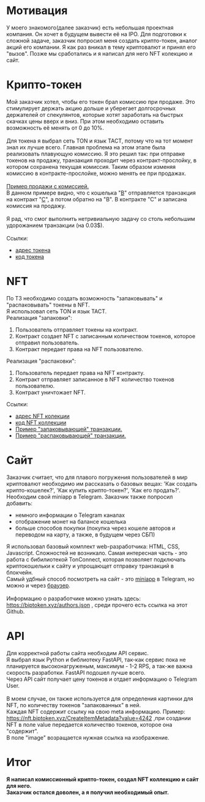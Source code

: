 
# Мотивация
У моего знакомого(далее заказчик) есть небольшая проектная компания. Он хочет в будущем вывести её на IPO. Для подготовки к сложной задаче, заказчик попросил меня создать крипто-токен, аналог акций его компании. Я как раз вникал в тему криптовалют и принял его "вызов". Позже мы сработались и я написал для него NFT колекцию и сайт.

# Крипто-токен
Мой заказчик хотел, чтобы его токен брал комиссию при продаже. Это стимулирует держать акцию дольше и уберегает долгосрочных держателей от спекулянтов, которые хотят заработать на быстрых скачках цены вверх и вниз. При этом необходимо оставить возможность её менять от 0 до 10%.<br><br>
Для токена я выбрал сеть TON и язык TACT, потому что на тот момент знал их лучше всего. Главная проблема на этом этапе была реализовать плавующую комиссию. Я это решил так: при отправке токенов на продажу, транзакция проходит через контракт-прослойку, в котором сохранена текущая комиссия. Таким образом изменяя комиссию в контракте-прослойке, можно менять ее при продажах.<br><br>
[Пример продажи с комиссией.](https://tonviewer.com/transaction/e605cce0988d0fde74b4a9f9f8c084d94688af93daac1c8c8e4cf9709c5382ba)<br>
В данном примере видно, что с кошелька "[B](https://tonviewer.com/EQAVJ-ULEh5jzeSkFs3gw0xXkCers2wacGau840AW_WuPfQf)" отправляется транзакция на контракт "[C](https://tonviewer.com/EQAKwGt6wEK6zvoBRVp0UDygtcCZe_nrI_VAG9ktBeqhsF3b)", а потом обратно на "B". В контракте "С" и записана комиссия на продажу.<br><br>
Я рад, что смог выполнить нетривиальную задачу со столь небольшим удорожанием транзакции (на 0.03$).<br><br>
Ссылки:
+ [адрес токена](https://tonviewer.com/EQB4bnS7oHHVfHUAS7Qb-Xjqc-ALA_Pz-_K3PqBCb5fW6XIP)
+ [код токена](https://tonviewer.com/EQB4bnS7oHHVfHUAS7Qb-Xjqc-ALA_Pz-_K3PqBCb5fW6XIP?section=code)
  <br>
# NFT
По ТЗ необходимо создать возможность "запаковывать" и "распаковывать" токены в NFT.<br>
Я использовал сеть TON и язык TACT.<br>
Реализация "запаковки":
1. Пользователь отправляет токены на контракт.
2. Контракт создает NFT с записанным количеством токенов, которое отправил пользователь.
3. Контракт передает права на NFT пользователю.

Реализация "распаковки":
1. Пользователь передает права на NFT контракту.
2. Контракт отправляет записанное в NFT количество токенов пользователю.
3. Контракт уничтожает NFT.

Сcылки:<br>
+ [адрес NFT колекции](https://tonviewer.com/EQDhO_YVxvb3p68hqte0kNG5jdO44WQFgWdCe8GvgVkrws4Z)
+ [код NFT коллекции](https://tonviewer.com/EQDhO_YVxvb3p68hqte0kNG5jdO44WQFgWdCe8GvgVkrws4Z?section=code)
+ [Пример "запаковывающей" транзакции.](https://tonviewer.com/transaction/1dda04be37d89d9fc9ddb452e94ea391d096f6840a20a0dcefc6a5dc863cce5d)
+ [Пример "распаковывающей" транзакции.](https://tonviewer.com/transaction/305f2695c3eb2c609f589aefd4a445eed44274dde694f94798fba17d6ce2dcfe)

# Сайт
Заказчик считает, что для плавого погружения пользователей в мир криптовалют необходимо им рассказать о базовых вещах: 'Как создать крипто-кошелек?', 'Как купить крипто-токен?', 'Как его продать?'.<br>
Необходим свой miniapp в Telegram. Заказчик также попросил добавить:<br>
+ немного информации о Telegram каналах
+ отображение монет на балансе кошелька
+ больше способов покупки (покупка через кошеле авторов и переводом на карту, а также, в будущем через СБП)


Я использовал базовый комплект web-разработчика: HTML, CSS, Javascript. Сложностей не возникало. Самая интересная часть - это работа с бибилиотекой TonConnect, которая позволяет подключать криптокошельки к сайту и упрощающет отправку транзакций в блокчейн.<br>
Самый удбный способ посмотреть на сайт - это <a href="https://t.me/BIPapp_bot/app">miniapp</a> в Telegram, но можно и через <a href="https://app.biptoken.xyz?tg_mode=true">браузер</a>.<br><br>
Информацию о разработчике можно узнать здесь: https://biptoken.xyz/authors.json , среди прочего есть ссылка на этот Github.

# API 
Для корректной работы сайта необходим API сервис.<br>
Я выбрал язык Python и библиотеку FastAPI, так-как сервис пока не планируется высоконагруженым, максимум - 1-2 RPS, а так-же важна скорость разработки. FastAPI подошел лучше всего.<br>
Через API сайт получает цену токенов и отдает информацию о Telegram User.<br><br>
В моем случае, он также используется для определения картинки для NFT, по количеству токенов "запакованных" в ней.<br>
Каждая NFT содержит ссылку на свою meta информацию. Пример: <https://nft.biptoken.xyz/CreateItemMetadata?value=4242> ,при создании NFT в поле value передается количество токенов, которое она "содержит".<br>
В поле "image" возращается нужная ссылка на изображение.<br>

# Итог
#### Я написал комиссионный крипто-токен, создал NFT коллекцию и сайт для него. <br>Заказчик остался доволен, а я получил необходимый опыт.
